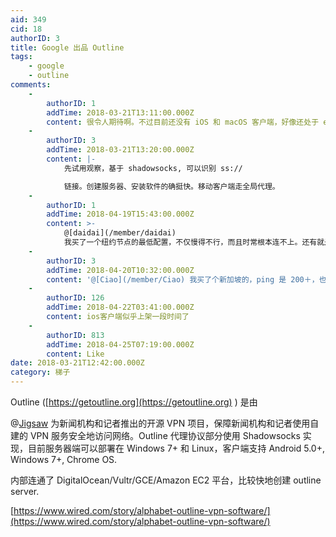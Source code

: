 ```yaml
---
aid: 349
cid: 18
authorID: 3
title: Google 出品 Outline
tags:
    - google
    - outline
comments:
    -
        authorID: 1
        addTime: 2018-03-21T13:11:00.000Z
        content: 很令人期待啊。不过目前还没有 iOS 和 macOS 客户端，好像还处于 early stage。
    -
        authorID: 3
        addTime: 2018-03-21T13:20:00.000Z
        content: |-
            先试用观察，基于 shadowsocks, 可以识别 ss://

            链接。创建服务器、安装软件的确挺快。移动客户端走全局代理。
    -
        authorID: 1
        addTime: 2018-04-19T15:43:00.000Z
        content: >-
            @[daidai](/member/daidai)
            我买了一个纽约节点的最低配置，不仅慢得不行，而且时常根本连不上。还有就是，只有全局代理模式，国内网站真是慢。
    -
        authorID: 3
        addTime: 2018-04-20T10:32:00.000Z
        content: '@[Ciao](/member/Ciao) 我买了个新加坡的，ping 是 200＋，也不怎么好。'
    -
        authorID: 126
        addTime: 2018-04-22T03:41:00.000Z
        content: ios客户端似乎上架一段时间了
    -
        authorID: 813
        addTime: 2018-04-25T07:19:00.000Z
        content: Like
date: 2018-03-21T12:42:00.000Z
category: 梯子
---
```


Outline ([https://getoutline.org](https://getoutline.org) ) 是由

@[Jigsaw](/member/Jigsaw) 为新闻机构和记者推出的开源 VPN 项目，保障新闻机构和记者使用自建的 VPN 服务安全地访问网络。Outline 代理协议部分使用 Shadowsocks 实现，目前服务器端可以部署在 Windows 7+ 和 Linux，客户端支持 Android 5.0+, Windows 7+, Chrome OS.

内部连通了 DigitalOcean/Vultr/GCE/Amazon EC2 平台，比较快地创建 outline server.

[https://www.wired.com/story/alphabet-outline-vpn-software/](https://www.wired.com/story/alphabet-outline-vpn-software/)
